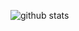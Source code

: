 ![github stats](https://github-readme-stats.vercel.app/api?username=theBGuy&show_icons=true&title_color=fff&icon_color=79ff97&text_color=9f9f9f&bg_color=151515)

<!--
**theBGuy/theBGuy** is a ✨ _special_ ✨ repository because its `README.md` (this file) appears on your GitHub profile.

Here are some ideas to get you started:

- 🔭 I’m currently working on ...
- 🌱 I’m currently learning ...
- 👯 I’m looking to collaborate on ...
- 🤔 I’m looking for help with ...
- 💬 Ask me about ...
- 📫 How to reach me: ...
- 😄 Pronouns: ...
- ⚡ Fun fact: ...
-->
